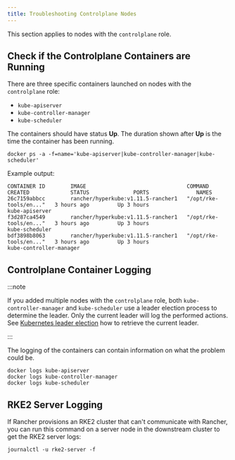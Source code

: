 ```yaml
---
title: Troubleshooting Controlplane Nodes
---
```


<head>
  <link rel="canonical" href="https://ranchermanager.docs.rancher.com/troubleshooting/kubernetes-components/troubleshooting-controlplane-nodes"/>
</head>

This section applies to nodes with the `controlplane` role.

## Check if the Controlplane Containers are Running

There are three specific containers launched on nodes with the `controlplane` role:

* `kube-apiserver`
* `kube-controller-manager`
* `kube-scheduler`

The containers should have status **Up**. The duration shown after **Up** is the time the container has been running.

```
docker ps -a -f=name='kube-apiserver|kube-controller-manager|kube-scheduler'
```

Example output:
```
CONTAINER ID        IMAGE                                COMMAND                  CREATED             STATUS              PORTS               NAMES
26c7159abbcc        rancher/hyperkube:v1.11.5-rancher1   "/opt/rke-tools/en..."   3 hours ago         Up 3 hours                              kube-apiserver
f3d287ca4549        rancher/hyperkube:v1.11.5-rancher1   "/opt/rke-tools/en..."   3 hours ago         Up 3 hours                              kube-scheduler
bdf3898b8063        rancher/hyperkube:v1.11.5-rancher1   "/opt/rke-tools/en..."   3 hours ago         Up 3 hours                              kube-controller-manager
```

## Controlplane Container Logging

:::note

If you added multiple nodes with the `controlplane` role, both `kube-controller-manager` and `kube-scheduler` use a leader election process to determine the leader. Only the current leader will log the performed actions. See [Kubernetes leader election](../other-troubleshooting-tips/kubernetes-resources.md#kubernetes-leader-election) how to retrieve the current leader.

:::

The logging of the containers can contain information on what the problem could be.

```
docker logs kube-apiserver
docker logs kube-controller-manager
docker logs kube-scheduler
```

## RKE2 Server Logging

If Rancher provisions an RKE2 cluster that can't communicate with Rancher, you can run this command on a server node in the downstream cluster to get the RKE2 server logs:

```
journalctl -u rke2-server -f
```